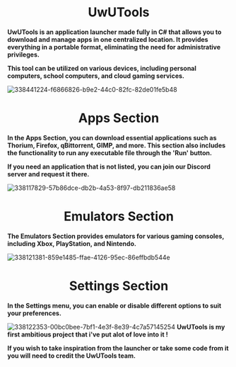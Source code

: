 <H1 align="center">UwUTools</H1>

**UwUTools is an application launcher made fully in C# that allows you to download and manage apps in one centralized location. It provides everything in a portable format, eliminating the need for administrative privileges.**

**This tool can be utilized on various devices, including personal computers, school computers, and cloud gaming services.**

![338441224-f6866826-b9e2-44c0-82fc-82de01fe5b48](https://github.com/user-attachments/assets/9128a1f1-8805-4bb4-9dd6-e5d11267611c)

<H1 align="center">Apps Section</H1>

**In the Apps Section, you can download essential applications such as Thorium, Firefox, qBittorrent, GIMP, and more. This section also includes the functionality to run any executable file through the 'Run' button.**

**If you need an application that is not listed, you can join our Discord server and request it there.**

![338117829-57b86dce-db2b-4a53-8f97-db211836ae58](https://github.com/user-attachments/assets/c75e1c43-da3e-4aa8-9898-5d2ba126af17)

<H1 align="center">Emulators Section</H1>

**The Emulators Section provides emulators for various gaming consoles, including Xbox, PlayStation, and Nintendo.**

![338121381-859e1485-ffae-4126-95ec-86effbdb544e](https://github.com/user-attachments/assets/af4f25e8-442a-4a74-8682-256f447042e2)

<H1 align="center">Settings Section</H1>

**In the Settings menu, you can enable or disable different options to suit your preferences.**

![338122353-00bc0bee-7bf1-4e3f-8e39-4c7a57145254](https://github.com/user-attachments/assets/42db86e6-6f57-418d-988c-163f9b68451b)
**UwUTools is my first ambitious project that i've put alot of love into it !**

**If you wish to take inspiration from the launcher or take some code from it you will need to credit the UwUTools team.**
